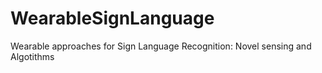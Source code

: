 # WearableSignLanguage
Wearable approaches for Sign Language Recognition: Novel sensing and Algotithms
